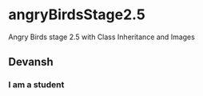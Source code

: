# angryBirdsStage2.5
Angry Birds stage 2.5 with Class Inheritance and Images
## Devansh
### I am a student